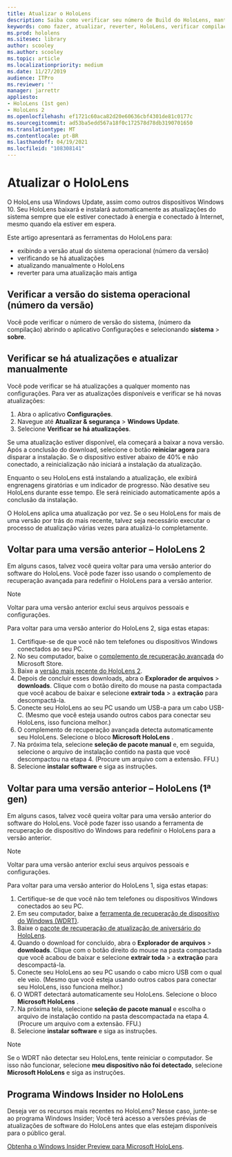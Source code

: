 ```yaml
---
title: Atualizar o HoloLens
description: Saiba como verificar seu número de Build do HoloLens, manter-se atualizado com as atualizações do dispositivo, ingressar no programa de pessoas e reverter atualizações.
keywords: como fazer, atualizar, reverter, HoloLens, verificar compilação, número de Build
ms.prod: hololens
ms.sitesec: library
author: scooley
ms.author: scooley
ms.topic: article
ms.localizationpriority: medium
ms.date: 11/27/2019
audience: ITPro
ms.reviewer: ''
manager: jarrettr
appliesto:
- HoloLens (1st gen)
- HoloLens 2
ms.openlocfilehash: ef1721c60aca82d20e60636cbf4301de81c0177c
ms.sourcegitcommit: ad53ba5edd567a18f0c172578d78db3190701650
ms.translationtype: MT
ms.contentlocale: pt-BR
ms.lasthandoff: 04/19/2021
ms.locfileid: "108308141"
---
```

# <a name="update-hololens"></a>Atualizar o HoloLens

O HoloLens usa Windows Update, assim como outros dispositivos Windows 10. Seu HoloLens baixará e instalará automaticamente as atualizações do sistema sempre que ele estiver conectado à energia e conectado à Internet, mesmo quando ela estiver em espera.

Este artigo apresentará as ferramentas do HoloLens para:

- exibindo a versão atual do sistema operacional (número da versão)
- verificando se há atualizações
- atualizando manualmente o HoloLens
- reverter para uma atualização mais antiga

## <a name="check-your-operating-system-version-build-number"></a>Verificar a versão do sistema operacional (número da versão)

Você pode verificar o número de versão do sistema, (número da compilação) abrindo o aplicativo Configurações e selecionando **sistema**  >  **sobre**.

## <a name="check-for-updates-and-manually-update"></a>Verificar se há atualizações e atualizar manualmente

Você pode verificar se há atualizações a qualquer momento nas configurações.  Para ver as atualizações disponíveis e verificar se há novas atualizações:

1. Abra o aplicativo **Configurações**.
1. Navegue até **Atualizar & segurança**  >  **Windows Update**.
1. Selecione **Verificar se há atualizações**.

Se uma atualização estiver disponível, ela começará a baixar a nova versão. Após a conclusão do download, selecione o botão **reiniciar agora** para disparar a instalação. Se o dispositivo estiver abaixo de 40% e não conectado, a reinicialização não iniciará a instalação da atualização.

Enquanto o seu HoloLens está instalando a atualização, ele exibirá engrenagens giratórias e um indicador de progresso. Não desative seu HoloLens durante esse tempo. Ele será reiniciado automaticamente após a conclusão da instalação.

O HoloLens aplica uma atualização por vez.  Se o seu HoloLens for mais de uma versão por trás do mais recente, talvez seja necessário executar o processo de atualização várias vezes para atualizá-lo completamente.

## <a name="go-back-to-a-previous-version---hololens-2"></a>Voltar para uma versão anterior – HoloLens 2

Em alguns casos, talvez você queira voltar para uma versão anterior do software do HoloLens. Você pode fazer isso usando o complemento de recuperação avançada para redefinir o HoloLens para a versão anterior.

> [!NOTE]
> Voltar para uma versão anterior exclui seus arquivos pessoais e configurações.

Para voltar para uma versão anterior do HoloLens 2, siga estas etapas:

1. Certifique-se de que você não tem telefones ou dispositivos Windows conectados ao seu PC.
1. No seu computador, baixe o [complemento de recuperação avançada](https://www.microsoft.com/p/advanced-recovery-companion/9p74z35sfrs8?activetab=pivot:overviewtab) do Microsoft Store.
1. Baixe a [versão mais recente do HoloLens 2](https://aka.ms/hololens2download).
1. Depois de concluir esses downloads, abra o **Explorador de arquivos**  >  **downloads**. Clique com o botão direito do mouse na pasta compactada que você acabou de baixar e selecione **extrair toda**  >  a **extração** para descompactá-la.
1. Conecte seu HoloLens ao seu PC usando um USB-a para um cabo USB-C. (Mesmo que você esteja usando outros cabos para conectar seu HoloLens, isso funciona melhor.)
1. O complemento de recuperação avançada detecta automaticamente seu HoloLens. Selecione o bloco **Microsoft HoloLens** .
1. Na próxima tela, selecione **seleção de pacote manual** e, em seguida, selecione o arquivo de instalação contido na pasta que você descompactou na etapa 4. (Procure um arquivo com a extensão. FFU.)
1. Selecione **instalar software** e siga as instruções.

## <a name="go-back-to-a-previous-version---hololens-1st-gen"></a>Voltar para uma versão anterior – HoloLens (1ª gen)

Em alguns casos, talvez você queira voltar para uma versão anterior do software do HoloLens. Você pode fazer isso usando a ferramenta de recuperação de dispositivo do Windows para redefinir o HoloLens para a versão anterior.

> [!NOTE]
> Voltar para uma versão anterior exclui seus arquivos pessoais e configurações.

Para voltar para uma versão anterior do HoloLens 1, siga estas etapas:

1. Certifique-se de que você não tem telefones ou dispositivos Windows conectados ao seu PC.
1. Em seu computador, baixe a [ferramenta de recuperação de dispositivo do Windows (WDRT)](https://support.microsoft.com/help/12379).
1. Baixe o [pacote de recuperação de atualização de aniversário do HoloLens](https://aka.ms/hololensrecovery).
1. Quando o download for concluído, abra o **Explorador de arquivos**  >  **downloads**. Clique com o botão direito do mouse na pasta compactada que você acabou de baixar e selecione **extrair toda**  >  a **extração** para descompactá-la.
1. Conecte seu HoloLens ao seu PC usando o cabo micro USB com o qual ele veio. (Mesmo que você esteja usando outros cabos para conectar seu HoloLens, isso funciona melhor.)
1. O WDRT detectará automaticamente seu HoloLens. Selecione o bloco **Microsoft HoloLens** .
1. Na próxima tela, selecione **seleção de pacote manual** e escolha o arquivo de instalação contido na pasta descompactada na etapa 4. (Procure um arquivo com a extensão. FFU.)
1. Selecione **instalar software** e siga as instruções.

> [!NOTE]
> Se o WDRT não detectar seu HoloLens, tente reiniciar o computador. Se isso não funcionar, selecione **meu dispositivo não foi detectado**, selecione **Microsoft HoloLens** e siga as instruções.

## <a name="windows-insider-program-on-hololens"></a>Programa Windows Insider no HoloLens

Deseja ver os recursos mais recentes no HoloLens?  Nesse caso, junte-se ao programa Windows Insider; Você terá acesso a versões prévias de atualizações de software do HoloLens antes que elas estejam disponíveis para o público geral.

[Obtenha o Windows Insider Preview para Microsoft HoloLens](hololens-insider.md).
